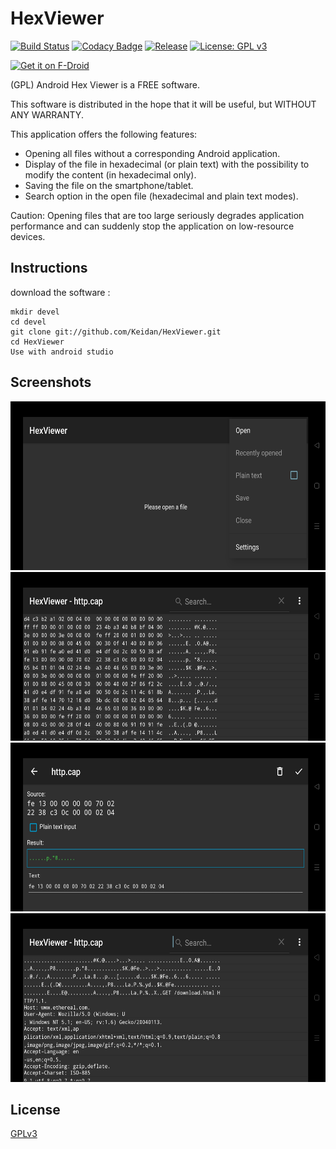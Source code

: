 # HexViewer
[![Build Status](https://travis-ci.com/Keidan/HexViewer.svg?branch=master)][travis]
[![Codacy Badge](https://app.codacy.com/project/badge/Grade/5eea72aaa59442b39e64749c5cb76872)][codacy]
[![Release](https://img.shields.io/github/v/release/Keidan/HexViewer.svg?logo=github)][releases]
[![License: GPL v3](https://img.shields.io/badge/License-GPLv3-blue.svg)][license]

[<img src="https://fdroid.gitlab.io/artwork/badge/get-it-on.png"
    alt="Get it on F-Droid"
    height="75">](https://f-droid.org/packages/fr.ralala.hexviewer)

(GPL) Android Hex Viewer is a FREE software.

This software is distributed in the hope that it will be useful, but WITHOUT ANY WARRANTY.

This application offers the following features:
*   Opening all files without a corresponding Android application.
*   Display of the file in hexadecimal (or plain text) with the possibility to modify the content (in hexadecimal only).
*   Saving the file on the smartphone/tablet.
*   Search option in the open file (hexadecimal and plain text modes).

Caution: Opening files that are too large seriously degrades application performance and can suddenly stop the application on low-resource devices.

## Instructions

download the software :

	mkdir devel
	cd devel
	git clone git://github.com/Keidan/HexViewer.git
	cd HexViewer
 	Use with android studio 
	
## Screenshots
<img src="fastlane/metadata/android/en-US/images/phoneScreenshots/2.jpg" width="600px" height="270px" alt="Home screen">
<img src="fastlane/metadata/android/en-US/images/phoneScreenshots/5.jpg" width="600px" height="270px" alt="Hex display">
<img src="fastlane/metadata/android/en-US/images/phoneScreenshots/6.jpg" width="600px" height="270px" alt="Update mode">
<img src="fastlane/metadata/android/en-US/images/phoneScreenshots/8.jpg" width="600px" height="270px" alt="Plain display">


## License
[GPLv3](https://github.com/Keidan/HexViewer/blob/master/license.txt)

[travis]: https://travis-ci.com/Keidan/HexViewer
[releases]: https://github.com/Keidan/HexViewer/releases
[codacy]: https://www.codacy.com/gh/Keidan/HexViewer/dashboard?utm_source=github.com&amp;utm_medium=referral&amp;utm_content=Keidan/HexViewer&amp;utm_campaign=Badge_Grade
[license]: https://github.com/Keidan/HexViewer/blob/master/license.txt
